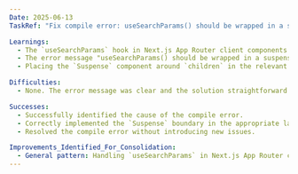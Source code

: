 ```yaml
---
Date: 2025-06-13
TaskRef: "Fix compile error: useSearchParams() should be wrapped in a suspense boundary"

Learnings:
  - The `useSearchParams` hook in Next.js App Router client components requires a Suspense boundary in the parent layout to prevent compile errors related to streaming and server-side rendering.
  - The error message "useSearchParams() should be wrapped in a suspense boundary" directly indicates the need for a `Suspense` component.
  - Placing the `Suspense` component around `children` in the relevant `layout.tsx` file is the correct approach for page-level components.

Difficulties:
  - None. The error message was clear and the solution straightforward.

Successes:
  - Successfully identified the cause of the compile error.
  - Correctly implemented the `Suspense` boundary in the appropriate layout file.
  - Resolved the compile error without introducing new issues.

Improvements_Identified_For_Consolidation:
  - General pattern: Handling `useSearchParams` in Next.js App Router client components by wrapping with `Suspense` in the layout.
---
```

